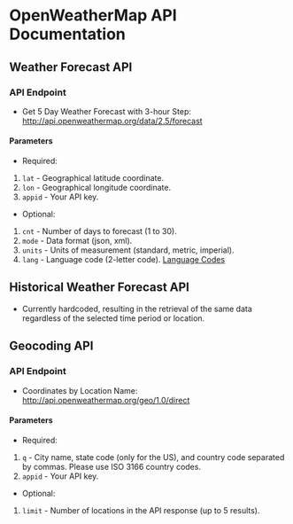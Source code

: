 # OpenWeatherMap API Documentation

## Weather Forecast API

### API Endpoint

- Get 5 Day Weather Forecast with 3-hour Step: http://api.openweathermap.org/data/2.5/forecast

#### Parameters

- Required:

1. `lat` - Geographical latitude coordinate.
2. `lon` - Geographical longitude coordinate.
3. `appid` - Your API key.

- Optional:

1. `cnt` - Number of days to forecast (1 to 30).
2. `mode` - Data format (json, xml).
3. `units` - Units of measurement (standard, metric, imperial).
4. `lang` - Language code (2-letter code). [Language Codes](https://openweathermap.org/api/geocoding-api)

## Historical Weather Forecast API

- Currently hardcoded, resulting in the retrieval of the same data regardless of the selected time period or location.

## Geocoding API

### API Endpoint

- Coordinates by Location Name: http://api.openweathermap.org/geo/1.0/direct

#### Parameters

- Required:

1. `q` - City name, state code (only for the US), and country code separated by commas. Please use ISO 3166 country codes.
2. `appid` - Your API key.

- Optional:

1. `limit` - Number of locations in the API response (up to 5 results).
